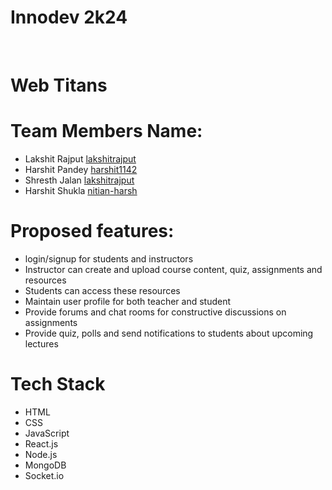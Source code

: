 # Innodev 2k24
<br>
<h1>Web Titans</h1>

# Team Members Name:
*  Lakshit Rajput   [lakshitrajput](https://github.com/lakshitrajput)
*  Harshit Pandey   [harshit1142](https://github.com/harshit1142)
*  Shresth Jalan    [lakshitrajput](https://github.com/lakshitrajput)
*  Harshit Shukla   [nitian-harsh](https://github.com/nitian-harsh)

# Proposed features:
* login/signup for students and instructors
* Instructor can create and upload course content, quiz, assignments and resources
* Students can access these resources
* Maintain user profile for both teacher and student
* Provide forums and chat rooms for constructive discussions on assignments
* Provide quiz, polls and send notifications to students about upcoming lectures

# Tech Stack
* HTML
* CSS
* JavaScript
* React.js
* Node.js
* MongoDB
* Socket.io
  

